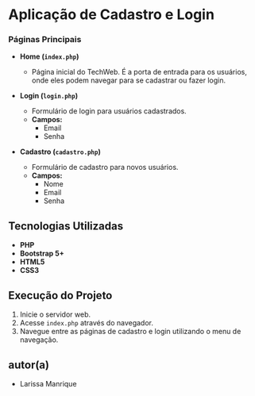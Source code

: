 # Aplicação de Cadastro e Login

### Páginas Principais

- **Home (`index.php`)**
  - Página inicial do TechWeb. É a porta de entrada para os usuários, onde eles podem navegar para se cadastrar ou fazer login.
  
- **Login (`login.php`)**
  - Formulário de login para usuários cadastrados.
  - **Campos:**
    - Email
    - Senha
  
- **Cadastro (`cadastro.php`)**
  - Formulário de cadastro para novos usuários.
  - **Campos:**
    - Nome
    - Email
    - Senha

## Tecnologias Utilizadas

- **PHP**
- **Bootstrap 5+**
- **HTML5**
- **CSS3**


## Execução do Projeto
1. Inicie o servidor web.
2. Acesse `index.php` através do navegador.
3. Navegue entre as páginas de cadastro e login utilizando o menu de navegação.

## autor(a)
- Larissa Manrique
